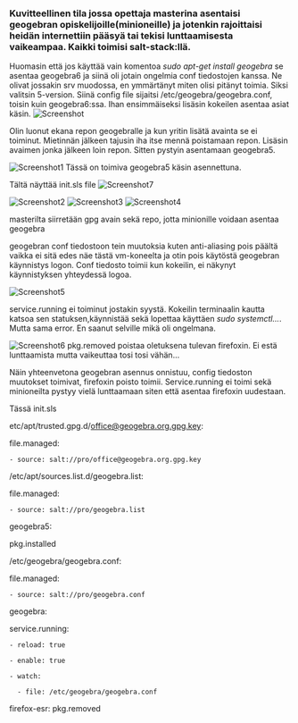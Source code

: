 ### Kuvitteellinen tila jossa opettaja masterina asentaisi geogebran opiskelijoille(minioneille) ja jotenkin rajoittaisi heidän internettiin pääsyä tai tekisi lunttaamisesta vaikeampaa. Kaikki toimisi salt-stack:llä.


Huomasin että jos käyttää vain komentoa *sudo apt-get install geogebra* se asentaa geogebra6 ja siinä oli jotain ongelmia conf tiedostojen kanssa. Ne olivat jossakin srv muodossa, en ymmärtänyt miten olisi pitänyt toimia. Siksi valitsin 5-version. Siinä config file sijaitsi /etc/geogebra/geogebra.conf, toisin kuin geogebra6:ssa.
Ihan ensimmäiseksi lisäsin kokeilen asentaa asiat käsin.
![Screenshot](https://i.imgur.com/UEBh4Ch.png)

Olin luonut ekana repon geogebralle ja kun yritin lisätä avainta se ei toiminut. Mietinnän jälkeen tajusin iha itse mennä poistamaan repon. Lisäsin avaimen jonka jälkeen loin repon. Sitten pystyin asentamaan geogebra5.

![Screenshot1](https://i.imgur.com/7MWqnJT.png) Tässä on toimiva geogebra5 käsin asennettuna.

Tältä näyttää init.sls file
![Screenshot7](https://i.imgur.com/BHS5Y2v.png) 

![Screenshot2](https://i.imgur.com/oKE7lIf.png)
![Screenshot3](https://i.imgur.com/DmpjGFt.png)
![Screenshot4](https://i.imgur.com/kNRjGFc.png)

masterilta siirretään gpg avain sekä repo, jotta minionille voidaan asentaa geogebra

geogebran conf tiedostoon tein muutoksia kuten anti-aliasing pois päältä vaikka ei sitä edes näe tästä vm-koneelta ja otin pois käytöstä geogebran käynnistys logon. Conf tiedosto toimii kun kokeilin, ei näkynyt käynnistyksen yhteydessä logoa.

![Screenshot5](https://i.imgur.com/twzLHPp.png)

service.running ei toiminut jostakin syystä. Kokeilin terminaalin kautta katsoa sen statuksen,käynnistää sekä lopettaa käyttäen *sudo systemctl...*. Mutta sama error.
En saanut selville mikä oli ongelmana.

![Screenshot6](https://i.imgur.com/YQfvhEi.png)
pkg.removed poistaa oletuksena tulevan firefoxin. Ei estä lunttaamista mutta vaikeuttaa tosi tosi vähän...

Näin yhteenvetona geogebran asennus onnistuu, config tiedoston muutokset toimivat, firefoxin poisto toimii.
Service.running ei toimi sekä minioneilta pystyy vielä lunttaamaan siten että asentaa firefoxin uudestaan.

Tässä init.sls

  etc/apt/trusted.gpg.d/office@geogebra.org.gpg.key:

  file.managed:

    - source: salt://pro/office@geogebra.org.gpg.key



/etc/apt/sources.list.d/geogebra.list:

  file.managed:

    - source: salt://pro/geogebra.list



geogebra5:

  pkg.installed



/etc/geogebra/geogebra.conf:

  file.managed:

    - source: salt://pro/geogebra.conf



geogebra:

  service.running:

    - reload: true

    - enable: true

    - watch:

      - file: /etc/geogebra/geogebra.conf


 firefox-esr:
      pkg.removed 


